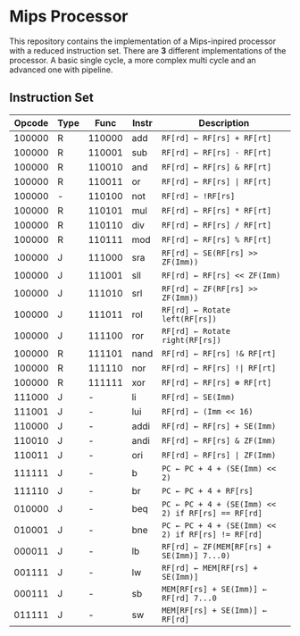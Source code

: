 # Mips Processor

This repository contains the implementation of a Mips-inpired processor with a reduced instruction set. There are **3** different implementations of the processor. A basic single cycle, a more complex multi cycle and an advanced one with pipeline.

## Instruction Set

| Opcode      | Type | Func | Instr |  Description |
|--------------| ---- | ------ | ----- | ----------------------------|
| 100000 | R | 110000 | add | `RF[rd] ← RF[rs] + RF[rt]` |
| 100000 | R | 110001 | sub | `RF[rd] ← RF[rs] - RF[rt]` |
| 100000 | R | 110010 | and | `RF[rd] ← RF[rs] & RF[rt]` |
| 100000 | R | 110011 | or | `RF[rd] ← RF[rs] \| RF[rt]` |
| 100000 | - | 110100 | not | `RF[rd] ← !RF[rs]` |
| 100000 | R | 110101 | mul | `RF[rd] ← RF[rs] * RF[rt]` |
| 100000 | R | 110110 | div | `RF[rd] ← RF[rs] / RF[rt]` |
| 100000 | R | 110111 | mod | `RF[rd] ← RF[rs] % RF[rt]` |
| 100000 | J | 111000 | sra | `RF[rd] ← SE(RF[rs] >> ZF(Imm))` |
| 100000 | J | 111001 | sll | `RF[rd] ← RF[rs] << ZF(Imm)` |
| 100000 | J | 111010 | srl | `RF[rd] ← ZF(RF[rs] >> ZF(Imm))` |
| 100000 | J | 111011 | rol | `RF[rd] ← Rotate left(RF[rs])` |
| 100000 | J | 111100 | ror | `RF[rd] ← Rotate right(RF[rs])` |
| 100000 | R | 111101 | nand | `RF[rd] ← RF[rs] !& RF[rt]` |
| 100000 | R | 111110 | nor | `RF[rd] ← RF[rs] !\| RF[rt]` |
| 100000 | R | 111111 | xor | `RF[rd] ← RF[rs] ⊕ RF[rt]` |
| 111000 | J | - | li | `RF[rd] ← SE(Imm)` |
| 111001 | J | - | lui | `RF[rd] ← (Imm << 16)` |
| 110000 | J | - | addi | `RF[rd] ← RF[rs] + SE(Imm)` |
| 110010 | J | - | andi | `RF[rd] ← RF[rs] & ZF(Imm)` |
| 110011 | J | - | ori | `RF[rd] ← RF[rs] \| ZF(Imm)` |
| 111111 | J | - | b | `PC ← PC + 4 + (SE(Imm) << 2)` |
| 111110 | J | - | br | `PC ← PC + 4 + RF[rs]` |
| 010000 | J | - | beq | `PC ← PC + 4 + (SE(Imm) << 2) if RF[rs] == RF[rd]` |
| 010001 | J | - | bne | `PC ← PC + 4 + (SE(Imm) << 2) if RF[rs] != RF[rd]` |
| 000011 | J | - | lb | `RF[rd] ← ZF(MEM[RF[rs] + SE(Imm)] 7...0)` |
| 001111 | J | - | lw | `RF[rd] ← MEM[RF[rs] + SE(Imm)]` |
| 000111 | J | - | sb | `MEM[RF[rs] + SE(Imm)] ← RF[rd] 7...0` |
| 011111 | J | - | sw | `MEM[RF[rs] + SE(Imm)] ← RF[rd]` |

